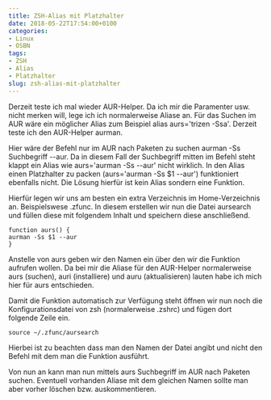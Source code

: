 ```yaml
---
title: ZSH-Alias mit Platzhalter
date: 2018-05-22T17:54:00+0100
categories:
- Linux
- OSBN
tags:
- ZSH
- Alias
- Platzhalter
slug: zsh-alias-mit-platzhalter
---
```

Derzeit teste ich mal wieder AUR-Helper. Da ich mir die Paramenter usw. nicht merken will, lege ich ich normalerweise Aliase an. Für das Suchen im AUR wäre ein möglicher Alias zum Beispiel alias aurs='trizen -Ssa'. Derzeit teste ich den AUR-Helper aurman.

Hier wäre der Befehl nur im AUR nach Paketen zu suchen aurman -Ss Suchbegriff --aur. Da in diesem Fall der Suchbegriff mitten im Befehl steht klappt ein Alias wie aurs='aurman -Ss --aur' nicht wirklich. In den Alias einen Platzhalter zu packen (aurs='aurman -Ss $1 --aur') funktioniert ebenfalls nicht. Die Lösung hierfür ist kein Alias sondern eine Funktion.

Hierfür legen wir uns am besten ein extra Verzeichnis im Home-Verzeichnis an. Beispielswese .zfunc. In diesem erstellen wir nun die Datei aursearch und füllen diese mit folgendem Inhalt und speichern diese anschließend.

<pre class="line-numbers" style="white-space:pre-wrap;">
<code class="language-bash">function aurs() {
aurman -Ss $1 --aur
}</code>
</pre>

Anstelle von aurs geben wir den Namen ein über den wir die Funktion aufrufen wollen. Da bei mir die Aliase für den AUR-Helper normalerweise aurs (suchen), auri (installiere) und auru (aktualisieren) lauten habe ich mich hier für aurs entschieden.

Damit die Funktion automatisch zur Verfügung steht öffnen wir nun noch die Konfigurationsdatei von zsh (normalerweise .zshrc) und fügen dort folgende Zeile ein.

<pre class="line-numbers" style="white-space:pre-wrap;">
<code class="language-bash">source ~/.zfunc/aursearch</code></pre>

Hierbei ist zu beachten dass man den Namen der Datei angibt und nicht den Befehl mit dem man die Funktion ausführt.

Von nun an kann man nun mittels aurs Suchbegriff im AUR nach Paketen suchen. Eventuell vorhanden Aliase mit dem gleichen Namen sollte man aber vorher löschen bzw. auskommentieren.
